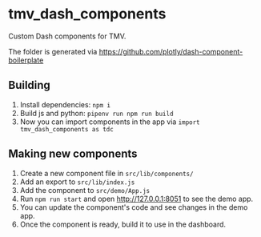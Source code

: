 # tmv_dash_components

Custom Dash components for TMV.

The folder is generated via https://github.com/plotly/dash-component-boilerplate

## Building

1. Install dependencies: `npm i`
2. Build js and python: `pipenv run npm run build`
3. Now you can import components in the app via `import tmv_dash_components as tdc`

## Making new components

1. Create a new component file in `src/lib/components/`
2. Add an export to `src/lib/index.js`
3. Add the component to `src/demo/App.js`
4. Run `npm run start` and open http://127.0.0.1:8051 to see the demo app.
5. You can update the component's code and see changes in the demo app.
6. Once the component is ready, build it to use in the dashboard.
